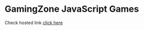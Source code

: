 # GamingZone JavaScript Games

Check hosted link [click here](https://6337e19e0f3c3836495afaff--genuine-concha-451d12.netlify.app/)
